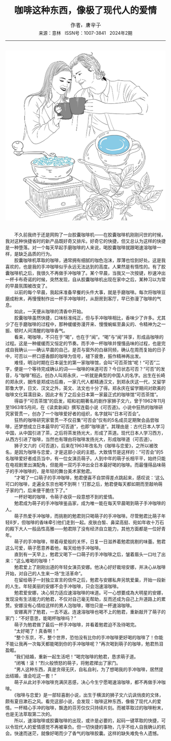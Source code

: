 # <center>咖啡这种东西，像极了现代人的爱情</center>

<div align=center><img src="https://raw.githubusercontent.com/leaguecn/magazines/main/img_authors/%25d7%25f7%25d5%25df%25a3%25ba%25cc%25c6%25d0%25c1%25d7%25d3.jpg"></div>

<center>来源：意林   ISSN号：1007-3841   2024年2期</center>

* * *

<br>![](https://raw.githubusercontent.com/leaguecn/magazines/main/img/yili20240208-1-l.jpg)

  
<br>　　不久前我终于还是网购了一台胶囊咖啡机——在胶囊咖啡机刚刚问世的时候，我对这种快捷省时的新产品既好奇又排斥。好奇它的快捷，但又总认为这样的快捷是一种堕落。对一个每天早起手磨咖啡的人来说，喝胶囊咖啡就跟喝速溶咖啡一样，是缺乏品质的行为。  
　　胶囊咖啡机萃取的咖啡，通常拥有细腻的咖色泡沫，厚薄也恰到好处。这是我喜欢的，也是我的手冲咖啡似乎永远无法达到的高度。人果然是有惰性的。有了胶囊咖啡机之后，我很久不再做手冲咖啡了。某个早晨，当我又一次按键，秒速冲出一杯卡布奇诺的时候，突然发现，自从胶囊咖啡机出现在家中之后，某种习以为常的早晨氛围被改变了。  
　　以前的每个早晨，我起床准备早餐的头件大事，就是手磨咖啡。每次将咖啡豆磨成粉末，再慢慢制作出一杯手冲咖啡时，从厨房到客厅，早已弥漫了咖啡的气息。  
　　如此，一天便从咖啡的清香中开始。  
　　胶囊咖啡虽然快捷，口味标准纯正，但与手冲咖啡相比，香味少了许多。尤其少了在手磨咖啡的过程中，那种缓缓弥漫开来、慢慢蜿蜒至鼻尖的、令精神为之一振、顿时人间清醒的咖啡香气。  
　　看来，喝咖啡，不只在于“喝”，也在于“闻”。“喝”与“闻”并享，形成品咖啡的过程。这是一种缓缓而又恒定的节奏。而手冲一杯咖啡并慢慢品味的过程，也是完成自我确认——确认早晨的自己，是否与窗外的白昼同频，确认在周而复始的日子中，可否以一杯口感香醇的咖啡为信号，褪下疲惫，振作精神再出发。  
　　难怪，明治时期在日本诞生的第一家咖啡馆，会叫“可否茶馆”呢！“可否”二字，便是一个等待完成确认的词——咖啡的味道可否？今日状态可否？“可否”的发音，与“咖啡”相近。创办人叫郑永庆，一听就是典型的中国人的名字。出生在长崎的郑永庆，据传是郑成功后裔，一家几代人都精通汉文，到郑永庆这一代，又留学耶鲁大学，日文、汉文之外，英文、法文也十分了得。郑永庆在留学期间对欧美的咖啡文化耳濡目染，因此才有了之后全日本第一家最正式的咖啡馆“可否茶馆”。  
　　得益于“可否茶馆”的启发，昭和初期著名的剧作家狮子文六，曾于1962年11月至1963年5月间，在《读卖新闻》撰写连载小说《可否道》。小说中狂热的咖啡研究家菅贯一，创办了一个咖啡爱好者的组织，名字就叫“日本可否会”。  
　　狂热的咖啡研究家菅贯一不仅召集“可否会”仅有的5名成员定期聚会品尝咖啡，还梦想成立日本最早的“可否道”，也即“咖啡道”。其理由是：古代日本人学习中国，从中国引进了茶，之后将茶发扬光大，形成了茶道。现代日本人学习西方，从西方引进了咖啡，当然也有理由将咖啡发扬光大，形成咖啡道（可否道）。  
　　狮子文六的《可否道》，后来在1963年改名为《咖啡与恋爱》，之所以被改名，是因为咖啡与恋爱，才是这部小说的主题。大致情节是这样的：“可否会”的5名咖啡爱好者成员当中，有一位女演员萌子。人到中年的萌子长相平平，始终只能在电视剧里出演配角，但能用一双巧手冲出全日本最好喝的咖啡。而最懂得品味萌子的手冲咖啡的，是年轻的舞台美术家勉君。  
　　“才喝了一口萌子的手冲咖啡，勉君便喜不自禁得差点跳起来，感叹说：‘这么可口的咖啡，走遍全东京也喝不到啊！’打那之后，勉君便每天都如期而至敲响萌子家的门，后来便干脆住下了。”  
　　一杯好喝的咖啡，令萌子收获一段意想不到的爱情。  
　　勉君成为萌子的手冲咖啡鉴品家，成为唯一能在每天早晨喝到萌子手冲咖啡的人。  
　　萌子热爱手冲咖啡，而挑剔的勉君则只喝萌子的手冲咖啡。尽管勉君比萌子年轻8岁，但咖啡的香味牵引他们走到一起。皮肤白皙、鼻梁高挺、宛如年收十万石的殿下大人一般品性高雅——勉君除了没有经济自立能力，其他方面都是一位好青年。  
　　萌子的手冲咖啡，带着母爱般的关怀，日复一日滋养着勉君挑剔的味蕾。勉君这么可爱，萌子愿意养着他，每天给他手冲咖啡。  
　　直到有一天早上，勉君又喝下一口萌子的手冲咖啡之后，皱着眉头一口吐了出来：“这么难喝的咖啡！”  
　　勉君爱上了刚刚出道的年轻女演员安娜。他决心好好栽培安娜，并决心从咖啡开始，对自己的人生来一场“生活革命”。  
　　在留给萌子一封独立宣言的信件之后，勉君与安娜私奔另筑爱巢，开始一段新的人生。年轻美丽的安娜不会手冲咖啡，只会泡速溶咖啡。  
　　勉君爱安娜，决心努力适应速溶咖啡的味道。可一心想要成為大明星的安娜，发现没有生活能力的勉君，不仅对自己毫无帮助，反而还成为自己上升道路上的累赘。安娜没有心情给这样的男人泡咖啡，哪怕只是一杯速溶咖啡。  
　　安娜离开了勉君，一去不返。连速溶咖啡也喝不上的勉君，重新敲开了萌子的家门：“不好意思，能喝杯咖啡吗？”  
　　萌子为勉君做了最后一杯手冲咖啡，并看着勉君迫不及待喝完。  
　　“太好喝了！真香啊！”  
　　“整个东京，不，整个世界，恐怕没有比你的手冲咖啡更好喝的咖啡了！你能不能让我再一次每天都能喝到你的手冲咖啡呢？”再次喝到萌子的咖啡，勉君热泪盈眶。  
　　“我们结婚，重新一起生活吧！”喝完咖啡的勉君，恳求萌子道。  
　　“闭嘴！滚！”烈火般愤怒的萌子，将勉君撵出了家门。  
　　“男人这种东西，真是贪得无厌，自私自利，为了想喝我的手冲咖啡，居然提出结婚，谁会吃这一套！”  
　　萌子从此对手冲咖啡充满厌恶感，决心今生宁愿喝速溶咖啡，都不再做手冲咖啡。  
　　《咖啡与恋爱》是一部轻喜剧小说，出生于横滨的狮子文六讥讽俏皮的文体，颇有夏目漱石之风。看完这部小说，会发现：咖啡这种东西，像极了现代人的爱情。一杯精心手冲的咖啡，飘逸的芬芳仅仅只持续片刻。而被萃取过的咖啡粉末，也是无法萃取第二次的。  
　　所以，速溶咖啡或胶囊咖啡的出现，或许是必要的，起码一键萃取的快捷，可以令现代人的爱情感觉不再被辜负。但一切快捷的事物，几乎不给人自我确认的机会。快速而迷茫，就像好喝而少了香气的咖啡胶囊。这样的缺失难免令人遗憾。
